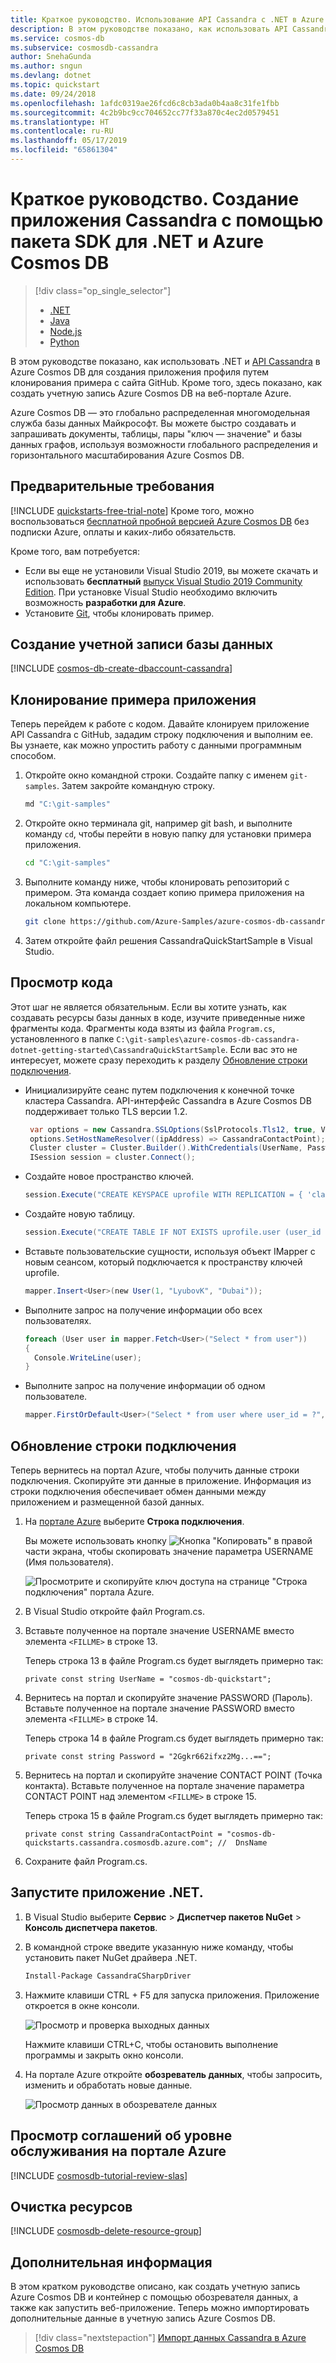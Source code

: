 ```yaml
---
title: Краткое руководство. Использование API Cassandra с .NET в Azure Cosmos DB
description: В этом руководстве показано, как использовать API Cassandra Azure Cosmos DB для создания приложения профиля с помощью портала Azure и .NET.
ms.service: cosmos-db
ms.subservice: cosmosdb-cassandra
author: SnehaGunda
ms.author: sngun
ms.devlang: dotnet
ms.topic: quickstart
ms.date: 09/24/2018
ms.openlocfilehash: 1afdc0319ae26fcd6c8cb3ada0b4aa8c31fe1fbb
ms.sourcegitcommit: 4c2b9bc9cc704652cc77f33a870c4ec2d0579451
ms.translationtype: HT
ms.contentlocale: ru-RU
ms.lasthandoff: 05/17/2019
ms.locfileid: "65861304"
---
```

# <a name="quickstart-build-a-cassandra-app-with-net-sdk-and-azure-cosmos-db"></a>Краткое руководство. Создание приложения Cassandra с помощью пакета SDK для .NET и Azure Cosmos DB

> [!div class="op_single_selector"]
> * [.NET](create-cassandra-dotnet.md)
> * [Java](create-cassandra-java.md)
> * [Node.js](create-cassandra-nodejs.md)
> * [Python](create-cassandra-python.md)
>  

В этом руководстве показано, как использовать .NET и [API Cassandra](cassandra-introduction.md) в Azure Cosmos DB для создания приложения профиля путем клонирования примера с сайта GitHub. Кроме того, здесь показано, как создать учетную запись Azure Cosmos DB на веб-портале Azure.

Azure Cosmos DB — это глобально распределенная многомодельная служба базы данных Майкрософт. Вы можете быстро создавать и запрашивать документы, таблицы, пары "ключ — значение" и базы данных графов, используя возможности глобального распределения и горизонтального масштабирования Azure Cosmos DB. 

## <a name="prerequisites"></a>Предварительные требования

[!INCLUDE [quickstarts-free-trial-note](../../includes/quickstarts-free-trial-note.md)] Кроме того, можно воспользоваться [бесплатной пробной версией Azure Cosmos DB](https://azure.microsoft.com/try/cosmosdb/) без подписки Azure, оплаты и каких-либо обязательств.

Кроме того, вам потребуется: 
* Если вы еще не установили Visual Studio 2019, вы можете скачать и использовать **бесплатный** [выпуск Visual Studio 2019 Community Edition](https://www.visualstudio.com/downloads/). При установке Visual Studio необходимо включить возможность **разработки для Azure**.
* Установите [Git](https://www.git-scm.com/), чтобы клонировать пример.

<a id="create-account"></a>
## <a name="create-a-database-account"></a>Создание учетной записи базы данных

[!INCLUDE [cosmos-db-create-dbaccount-cassandra](../../includes/cosmos-db-create-dbaccount-cassandra.md)]


## <a name="clone-the-sample-application"></a>Клонирование примера приложения

Теперь перейдем к работе с кодом. Давайте клонируем приложение API Cassandra с GitHub, зададим строку подключения и выполним ее. Вы узнаете, как можно упростить работу с данными программным способом. 

1. Откройте окно командной строки. Создайте папку с именем `git-samples`. Затем закройте командную строку.

    ```bash
    md "C:\git-samples"
    ```

2. Откройте окно терминала git, например git bash, и выполните команду `cd`, чтобы перейти в новую папку для установки примера приложения.

    ```bash
    cd "C:\git-samples"
    ```

3. Выполните команду ниже, чтобы клонировать репозиторий с примером. Эта команда создает копию примера приложения на локальном компьютере.

    ```bash
    git clone https://github.com/Azure-Samples/azure-cosmos-db-cassandra-dotnet-getting-started.git
    ```

4. Затем откройте файл решения CassandraQuickStartSample в Visual Studio. 

## <a name="review-the-code"></a>Просмотр кода

Этот шаг не является обязательным. Если вы хотите узнать, как создавать ресурсы базы данных в коде, изучите приведенные ниже фрагменты кода. Фрагменты кода взяты из файла `Program.cs`, установленного в папке `C:\git-samples\azure-cosmos-db-cassandra-dotnet-getting-started\CassandraQuickStartSample`. Если вас это не интересует, можете сразу переходить к разделу [Обновление строки подключения](#update-your-connection-string).

* Инициализируйте сеанс путем подключения к конечной точке кластера Cassandra. API-интерфейс Cassandra в Azure Cosmos DB поддерживает только TLS версии 1.2. 

  ```csharp
   var options = new Cassandra.SSLOptions(SslProtocols.Tls12, true, ValidateServerCertificate);
   options.SetHostNameResolver((ipAddress) => CassandraContactPoint);
   Cluster cluster = Cluster.Builder().WithCredentials(UserName, Password).WithPort(CassandraPort).AddContactPoint(CassandraContactPoint).WithSSL(options).Build();
   ISession session = cluster.Connect();
   ```

* Создайте новое пространство ключей.

    ```csharp
    session.Execute("CREATE KEYSPACE uprofile WITH REPLICATION = { 'class' : 'NetworkTopologyStrategy', 'datacenter1' : 1 };"); 
    ```

* Создайте новую таблицу.

   ```csharp
  session.Execute("CREATE TABLE IF NOT EXISTS uprofile.user (user_id int PRIMARY KEY, user_name text, user_bcity text)");
   ```

* Вставьте пользовательские сущности, используя объект IMapper с новым сеансом, который подключается к пространству ключей uprofile.

    ```csharp
    mapper.Insert<User>(new User(1, "LyubovK", "Dubai"));
    ```
    
* Выполните запрос на получение информации обо всех пользователях.

    ```csharp
   foreach (User user in mapper.Fetch<User>("Select * from user"))
   {
      Console.WriteLine(user);
   }
    ```
    
* Выполните запрос на получение информации об одном пользователе.

    ```csharp
    mapper.FirstOrDefault<User>("Select * from user where user_id = ?", 3);
    ```

## <a name="update-your-connection-string"></a>Обновление строки подключения

Теперь вернитесь на портал Azure, чтобы получить данные строки подключения. Скопируйте эти данные в приложение. Информация из строки подключения обеспечивает обмен данными между приложением и размещенной базой данных.

1. На [портале Azure](https://portal.azure.com/) выберите **Строка подключения**.

    Вы можете использовать кнопку ![Кнопка "Копировать"](./media/create-cassandra-dotnet/copy.png) в правой части экрана, чтобы скопировать значение параметра USERNAME (Имя пользователя).

    ![Просмотрите и скопируйте ключ доступа на странице "Строка подключения" портала Azure.](./media/create-cassandra-dotnet/keys.png)

2. В Visual Studio откройте файл Program.cs. 

3. Вставьте полученное на портале значение USERNAME вместо элемента `<FILLME>` в строке 13.

    Теперь строка 13 в файле Program.cs будет выглядеть примерно так: 

    `private const string UserName = "cosmos-db-quickstart";`

3. Вернитесь на портал и скопируйте значение PASSWORD (Пароль). Вставьте полученное на портале значение PASSWORD вместо элемента `<FILLME>` в строке 14.

    Теперь строка 14 в файле Program.cs будет выглядеть примерно так: 

    `private const string Password = "2Ggkr662ifxz2Mg...==";`

4. Вернитесь на портал и скопируйте значение CONTACT POINT (Точка контакта). Вставьте полученное на портале значение параметра CONTACT POINT над элементом `<FILLME>` в строке 15.

    Теперь строка 15 в файле Program.cs будет выглядеть примерно так: 

    `private const string CassandraContactPoint = "cosmos-db-quickstarts.cassandra.cosmosdb.azure.com"; //  DnsName`

5. Сохраните файл Program.cs.
    
## <a name="run-the-net-app"></a>Запустите приложение .NET.

1. В Visual Studio выберите **Сервис** > **Диспетчер пакетов NuGet** > **Консоль диспетчера пакетов**.

2. В командной строке введите указанную ниже команду, чтобы установить пакет NuGet драйвера .NET. 

    ```cmd
    Install-Package CassandraCSharpDriver
    ```
3. Нажмите клавиши CTRL + F5 для запуска приложения. Приложение откроется в окне консоли. 

    ![Просмотр и проверка выходных данных](./media/create-cassandra-dotnet/output.png)

    Нажмите клавиши CTRL+C, чтобы остановить выполнение программы и закрыть окно консоли. 
    
4. На портале Azure откройте **обозреватель данных**, чтобы запросить, изменить и обработать новые данные.

    ![Просмотр данных в обозревателе данных](./media/create-cassandra-dotnet/data-explorer.png)

## <a name="review-slas-in-the-azure-portal"></a>Просмотр соглашений об уровне обслуживания на портале Azure

[!INCLUDE [cosmosdb-tutorial-review-slas](../../includes/cosmos-db-tutorial-review-slas.md)]

## <a name="clean-up-resources"></a>Очистка ресурсов

[!INCLUDE [cosmosdb-delete-resource-group](../../includes/cosmos-db-delete-resource-group.md)]

## <a name="next-steps"></a>Дополнительная информация

В этом кратком руководстве описано, как создать учетную запись Azure Cosmos DB и контейнер с помощью обозревателя данных, а также как запустить веб-приложение. Теперь можно импортировать дополнительные данные в учетную запись Azure Cosmos DB. 

> [!div class="nextstepaction"]
> [Импорт данных Cassandra в Azure Cosmos DB](cassandra-import-data.md)
